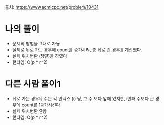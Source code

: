 
출처: https://www.acmicpc.net/problem/10431
# 나의 풀이
* 문제의 방법을 그대로 차용
* 실제로 뒤로 가는 경우에 count를 증가시켜, 총 뒤로 간 경우를 계산했다.
* 실제 위치변환 (정렬)을 하였다
* 런타임: O(p * n^2)


# 다른 사람 풀이1
* 뒤로 가는 경우의 수는 각 인덱스 (i) 당, 그 수 보다 앞에 있지만, i번째 수보다 큰 경우에 count를 1증가시킨다
* 실제 위치변환 안함
* 런타임: O(p * n^2)
